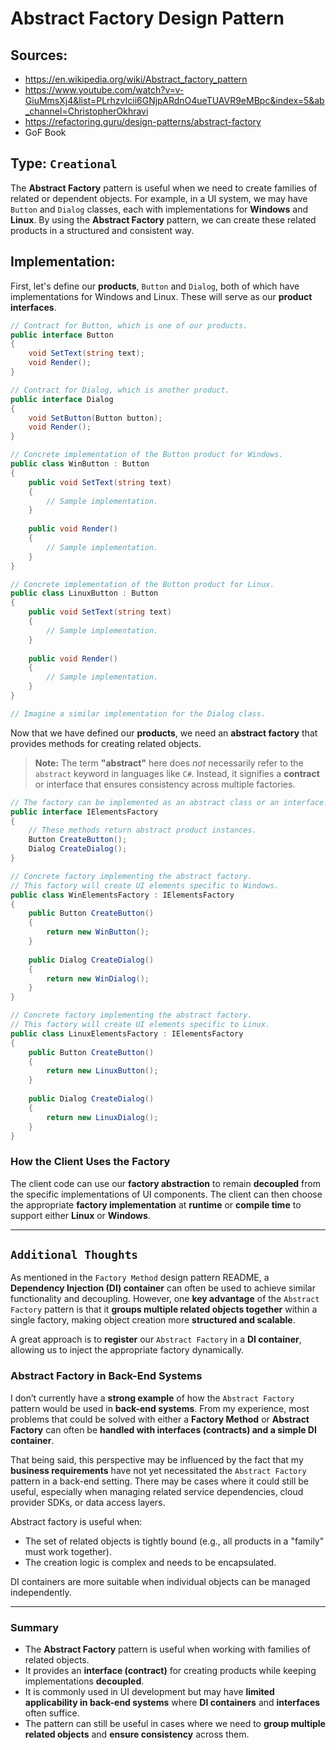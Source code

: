 # Abstract Factory Design Pattern

## Sources:

* https://en.wikipedia.org/wiki/Abstract_factory_pattern
* https://www.youtube.com/watch?v=v-GiuMmsXj4&list=PLrhzvIcii6GNjpARdnO4ueTUAVR9eMBpc&index=5&ab_channel=ChristopherOkhravi
* https://refactoring.guru/design-patterns/abstract-factory
* GoF Book

## Type: `Creational`

The **Abstract Factory** pattern is useful when we need to create families of related or dependent objects. For
example, in a UI system, we may have `Button` and `Dialog` classes, each with implementations for **Windows** and
**Linux**. By using the **Abstract Factory** pattern, we can create these related products in a structured and
consistent way.

## Implementation:

First, let's define our **products**, `Button` and `Dialog`, both of which have implementations for Windows and
Linux. These will serve as our **product interfaces**.

```csharp
// Contract for Button, which is one of our products.
public interface Button
{
    void SetText(string text);
    void Render();
}

// Contract for Dialog, which is another product.
public interface Dialog
{
    void SetButton(Button button);
    void Render();
}

// Concrete implementation of the Button product for Windows.
public class WinButton : Button
{
    public void SetText(string text)
    {
        // Sample implementation.
    }
    
    public void Render()
    {
        // Sample implementation.
    }
}

// Concrete implementation of the Button product for Linux.
public class LinuxButton : Button
{
    public void SetText(string text)
    {
        // Sample implementation.
    }
    
    public void Render()
    {
        // Sample implementation.
    }
}

// Imagine a similar implementation for the Dialog class.
```

Now that we have defined our **products**, we need an **abstract factory** that provides methods for creating related
objects.

> **Note:** The term **"abstract"** here does *not* necessarily refer to the `abstract` keyword in languages like
> `C#`. Instead, it signifies a **contract** or interface that ensures consistency across multiple factories.

```csharp
// The factory can be implemented as an abstract class or an interface.
public interface IElementsFactory 
{
    // These methods return abstract product instances.
    Button CreateButton();
    Dialog CreateDialog();
}

// Concrete factory implementing the abstract factory. 
// This factory will create UI elements specific to Windows.
public class WinElementsFactory : IElementsFactory
{
    public Button CreateButton()
    {
        return new WinButton();
    }
    
    public Dialog CreateDialog()
    {
        return new WinDialog();
    }
}

// Concrete factory implementing the abstract factory. 
// This factory will create UI elements specific to Linux.
public class LinuxElementsFactory : IElementsFactory
{
    public Button CreateButton()
    {
        return new LinuxButton();
    }
    
    public Dialog CreateDialog()
    {
        return new LinuxDialog();
    }
}
```

### **How the Client Uses the Factory**

The client code can use our **factory abstraction** to remain **decoupled** from the specific implementations of
UI components. The client can then choose the appropriate **factory implementation** at **runtime** or **compile time**
to support either **Linux** or **Windows**.

---

## `Additional Thoughts`

As mentioned in the `Factory Method` design pattern README, a **Dependency Injection (DI) container** can often be
used to achieve similar functionality and decoupling. However, one **key advantage** of the `Abstract Factory` pattern
is that it **groups multiple related objects together** within a single factory, making object creation more
**structured and scalable**.

A great approach is to **register** our `Abstract Factory` in a **DI container**, allowing us to inject the appropriate
factory dynamically.

### **Abstract Factory in Back-End Systems**

I don’t currently have a **strong example** of how the `Abstract Factory` pattern would be used in **back-end systems**.
From my experience, most problems that could be solved with either a **Factory Method** or **Abstract Factory** can often
be **handled with interfaces (contracts) and a simple DI container**.

That being said, this perspective may be influenced by the fact that my **business requirements** have not yet necessitated
the `Abstract Factory` pattern in a back-end setting. There may be cases where it could still be useful, especially when
managing related service dependencies, cloud provider SDKs, or data access layers.

Abstract factory is useful when:

* The set of related objects is tightly bound (e.g., all products in a "family" must work together).
* The creation logic is complex and needs to be encapsulated.

DI containers are more suitable when individual objects can be managed independently.

---

### **Summary**

- The **Abstract Factory** pattern is useful when working with families of related objects.
- It provides an **interface (contract)** for creating products while keeping implementations **decoupled**.
- It is commonly used in UI development but may have **limited applicability in back-end systems** where **DI containers** and **interfaces** often suffice.
- The pattern can still be useful in cases where we need to **group multiple related objects** and **ensure consistency** across them.
